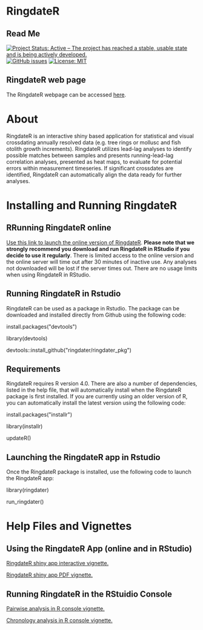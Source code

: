 # RingdateR 
## Read Me
<a href="https://www.repostatus.org/#active"><img src="https://www.repostatus.org/badges/latest/active.svg" alt="Project Status: Active – The project has reached a stable, usable state and is being actively developed." /></a>
<a href="https://github.com/ringdater/ringdater_pkg/issues"><img alt="GitHub issues" src="https://img.shields.io/github/issues/ringdater/ringdater_pkg"></a>
[![License: MIT](https://img.shields.io/badge/License-MIT-yellow.svg)](https://opensource.org/licenses/MIT)
## RingdateR web page
The RingdateR webpage can be accessed <a href="https://ringdater.github.io/ringdater/">here</a>.

# About
RingdateR is an interactive shiny based application for statistical and visual crossdating annually resolved data (e.g. tree rings or mollusc and fish otolith growth increments). RingdateR utilizes lead-lag analyses to identify possible matches between samples and presents running-lead-lag correlation analyses, presented as heat maps, to evaluate for potential errors within measurement timeseries. If significant crossdates are identified, RingdateR can automatically align the data ready for further analyses. 

# Installing and Running RingdateR
## RRunning RingdateR online
<a href="https://ringdater.shinyapps.io/launcher/">Use this link to launch the online version of RingdateR</a>.
<b>Please note that we strongly recommend you download and run RingdateR in RStudio if you decide to use it regularly</b>. There is limited access to the online version and the online server will time out after 30 minutes of inactive use. Any analyses not downloaded will be lost if the server times out. There are no usage limits when using RingdateR in RStudio.

## Running RingdateR in Rstudio
RingdateR can be used as a package in Rstudio. The package can be downloaded and installed directly from Github using the following code:

install.packages("devtools") 

library(devtools)

devtools::install_github("ringdater/ringdater_pkg")

## Requirements

RingdateR requires R version 4.0. There are also a number of dependencies, listed in the help file, that will automatically install when the RingdateR package is first installed. If you are currently using an older version of R, you can automatically install the latest version using the following code:

install.packages("installr")

library(installr)

updateR()

## Launching the RingdateR app in Rstudio
Once the RingdateR package is installed, use the following code to launch the RingdateR app:

library(ringdater)

run_ringdater()

# Help Files and Vignettes
## Using the RingdateR App (online and in RStudio)
<a href="https://ringdater.shinyapps.io/ringdater_shiny_vig_v2/"> RingdateR shiny app interactive vignette. </a>

<a href="https://ringdater.github.io/ringdater/RingdaetR_help_file.pdf"> RingdateR shiny app PDF vignette. </a>

## Running RingdateR in the RStuidio Console
<a href="https://ringdater.github.io/ringdater/RingdateR%20Pairwise%20Vignette.html"> Pairwise analysis in R console vignette. </a>

<a href="https://ringdater.github.io/ringdater/RingdateR%20Chronology%20Vignette.html"> Chronology analysis in R console vignette. </a>
